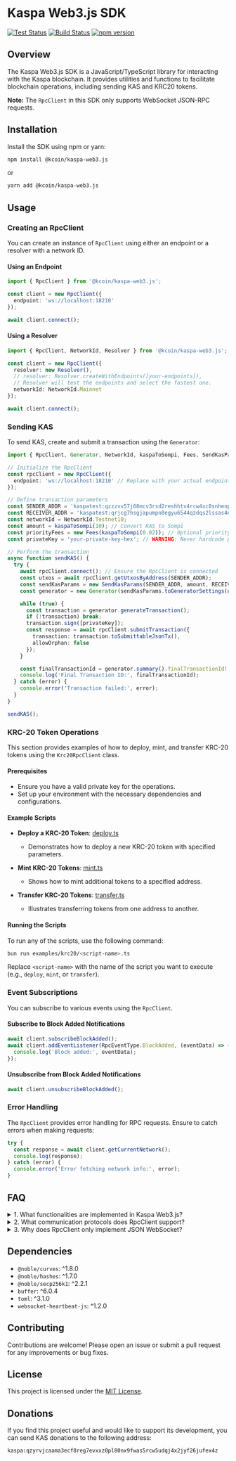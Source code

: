 # Kaspa Web3.js SDK

[![Test Status](https://github.com/kaspa-kcoin/kaspa-web3.js/actions/workflows/test.yml/badge.svg)](https://github.com/kaspa-kcoin/kaspa-web3.js/actions/workflows/test.yml)
[![Build Status](https://github.com/kaspa-kcoin/kaspa-web3.js/actions/workflows/build.yml/badge.svg)](https://github.com/kaspa-kcoin/kaspa-web3.js/actions/workflows/build.yml)
[![npm version](https://img.shields.io/npm/v/@kcoin/kaspa-web3.js.svg)](https://www.npmjs.com/package/@kcoin/kaspa-web3.js)

## Overview

The Kaspa Web3.js SDK is a JavaScript/TypeScript library for interacting with the Kaspa blockchain. It provides utilities and functions to facilitate blockchain operations, including sending KAS and KRC20 tokens.

**Note:** The `RpcClient` in this SDK only supports WebSocket JSON-RPC requests.

## Installation

Install the SDK using npm or yarn:

```sh
npm install @kcoin/kaspa-web3.js
```

or

```sh
yarn add @kcoin/kaspa-web3.js
```

## Usage

### Creating an RpcClient

You can create an instance of `RpcClient` using either an endpoint or a resolver with a network ID.

#### Using an Endpoint

```typescript
import { RpcClient } from '@kcoin/kaspa-web3.js';

const client = new RpcClient({
  endpoint: 'ws://localhost:18210'
});

await client.connect();
```

#### Using a Resolver

```typescript
import { RpcClient, NetworkId, Resolver } from '@kcoin/kaspa-web3.js';

const client = new RpcClient({
  resolver: new Resolver(),
  // resolver: Resolver.createWithEndpoints([your-endpoints]),
  // Resolver will test the endpoints and select the fastest one.
  networkId: NetworkId.Mainnet
});

await client.connect();
```

### Sending KAS

To send KAS, create and submit a transaction using the `Generator`:

```typescript
import { RpcClient, Generator, NetworkId, kaspaToSompi, Fees, SendKasParams } from '@kcoin/kaspa-web3.js';

// Initialize the RpcClient
const rpcClient = new RpcClient({
  endpoint: 'ws://localhost:18210' // Replace with your actual endpoint
});

// Define transaction parameters
const SENDER_ADDR = 'kaspatest:qzzzvv57j68mcv3rsd2reshhtv4rcw4xc8snhenp2k4wu4l30jfjxlgfr8qcz';
const RECEIVER_ADDR = 'kaspatest:qrjcg7hsgjapumpn8egyu6544qzdqs2lssas4nfwewl55lnenr5pyzd7cmyx6';
const networkId = NetworkId.Testnet10;
const amount = kaspaToSompi(10); // Convert KAS to Sompi
const priorityFees = new Fees(kaspaToSompi(0.02)); // Optional priority fee
const privateKey = 'your-private-key-hex'; // WARNING: Never hardcode private keys in production code

// Perform the transaction
async function sendKAS() {
  try {
    await rpcClient.connect(); // Ensure the RpcClient is connected
    const utxos = await rpcClient.getUtxosByAddress(SENDER_ADDR);
    const sendKasParams = new SendKasParams(SENDER_ADDR, amount, RECEIVER_ADDR, networkId, priorityFees);
    const generator = new Generator(sendKasParams.toGeneratorSettings(utxos));

    while (true) {
      const transaction = generator.generateTransaction();
      if (!transaction) break;
      transaction.sign([privateKey]);
      const response = await rpcClient.submitTransaction({
        transaction: transaction.toSubmittableJsonTx(),
        allowOrphan: false
      });
    }

    const finalTransactionId = generator.summary().finalTransactionId!.toHex();
    console.log('Final Transaction ID:', finalTransactionId);
  } catch (error) {
    console.error('Transaction failed:', error);
  }
}

sendKAS();
```

### KRC-20 Token Operations

This section provides examples of how to deploy, mint, and transfer KRC-20 tokens using the `Krc20RpcClient` class.

#### Prerequisites

- Ensure you have a valid private key for the operations.
- Set up your environment with the necessary dependencies and configurations.

#### Example Scripts

- **Deploy a KRC-20 Token**: [deploy.ts](examples/krc20/deploy.ts)

  - Demonstrates how to deploy a new KRC-20 token with specified parameters.

- **Mint KRC-20 Tokens**: [mint.ts](examples/krc20/mint.ts)

  - Shows how to mint additional tokens to a specified address.

- **Transfer KRC-20 Tokens**: [transfer.ts](examples/krc20/transfer.ts)
  - Illustrates transferring tokens from one address to another.

#### Running the Scripts

To run any of the scripts, use the following command:

```bash
bun run examples/krc20/<script-name>.ts
```

Replace `<script-name>` with the name of the script you want to execute (e.g., `deploy`, `mint`, or `transfer`).

### Event Subscriptions

You can subscribe to various events using the `RpcClient`.

#### Subscribe to Block Added Notifications

```typescript
await client.subscribeBlockAdded();
await client.addEventListener(RpcEventType.BlockAdded, (eventData) => {
  console.log('Block added:', eventData);
});
```

#### Unsubscribe from Block Added Notifications

```typescript
await client.unsubscribeBlockAdded();
```

### Error Handling

The `RpcClient` provides error handling for RPC requests. Ensure to catch errors when making requests:

```typescript
try {
  const response = await client.getCurrentNetwork();
  console.log(response);
} catch (error) {
  console.error('Error fetching network info:', error);
}
```

## FAQ

<details>
  <summary>1. What functionalities are implemented in Kaspa Web3.js?</summary>

Kaspa Web3.js implements transaction construction, signing, and related hashing. It includes the following components:

- `Keypair`: Represents a pair of public and private keys used for cryptographic operations.
- `TxScriptBuilder`: A utility for constructing transaction scripts.
- `RpcClient`: A client for interacting with the Kaspa blockchain via WebSocket JSON-RPC requests.
- `Generator`: A class for generating transactions, including inputs, outputs, and fees.
- `Resolver`: A utility for resolving network endpoints and selecting the fastest one.
- `Krc20RpcClient`: A specialized RPC client for interacting with KRC-20 tokens on the Kaspa blockchain.

</details>

<details>
  <summary>2. What communication protocols does RpcClient support?</summary>

RpcClient only supports WebSocket with JSON serialization. It includes the full implementation of RPC methods and subscribe-related interfaces.

</details>

<details>
  <summary>3. Why does RpcClient only implement JSON WebSocket?</summary>

- GRPC does not support duplex communication in browsers.
- Borsh serialization encoded WebSocket can become incompatible with minor changes in node data structures, making it difficult to maintain.
- JSON serialization provides better compatibility, so kaspa-web3.js exclusively uses JSON WebSocket.

</details>

## Dependencies

- `@noble/curves`: ^1.8.0
- `@noble/hashes`: ^1.7.0
- `@noble/secp256k1`: ^2.2.1
- `buffer`: ^6.0.4
- `toml`: ^3.1.0
- `websocket-heartbeat-js`: ^1.2.0

## Contributing

Contributions are welcome! Please open an issue or submit a pull request for any improvements or bug fixes.

## License

This project is licensed under the [MIT License](./LICENSE).

## Donations

If you find this project useful and would like to support its development, you can send KAS donations to the following address:

```text
kaspa:qzyrvjcaama3ecf8reg7evxxz0pl80nx9fwas5rcw5udqj4x2jyf26jufex4z
```
